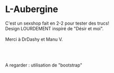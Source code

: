 # L-Aubergine
C'est un sexshop fait en 2-2 pour tester des trucs!
<br>Design LOURDEMENT inspiré de "Désir et moi".
<br><br>
Merci à DrDashy et Manu V.


<br> <br> <br>
A regarder : utilisation de "bootstrap"
